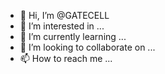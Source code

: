 - 👋 Hi, I’m @GATECELL
- 👀 I’m interested in ...
- 🌱 I’m currently learning ...
- 💞️ I’m looking to collaborate on ...
- 📫 How to reach me ...

<!---
GATECELL/GATECELL is a ✨ special ✨ repository because its `README.md` (this file) appears on your GitHub profile.
You can click the Preview link to take a look at your changes.
--->
